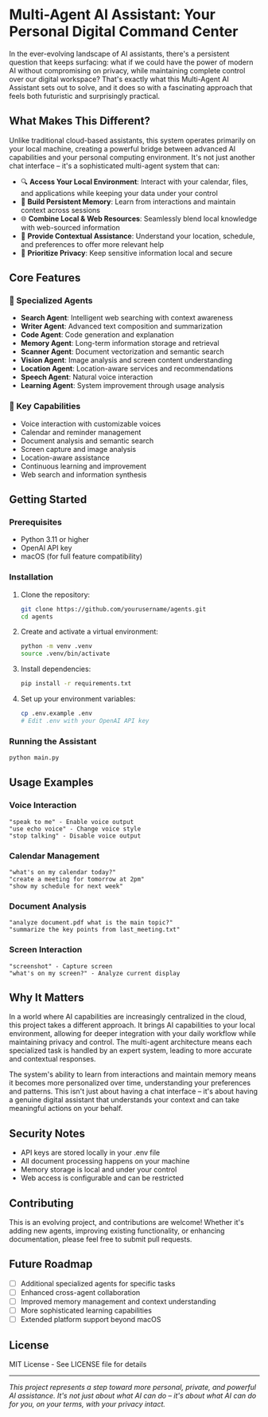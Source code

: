 # Multi-Agent AI Assistant: Your Personal Digital Command Center

In the ever-evolving landscape of AI assistants, there's a persistent question that keeps surfacing: what if we could have the power of modern AI without compromising on privacy, while maintaining complete control over our digital workspace? That's exactly what this Multi-Agent AI Assistant sets out to solve, and it does so with a fascinating approach that feels both futuristic and surprisingly practical.

## What Makes This Different?

Unlike traditional cloud-based assistants, this system operates primarily on your local machine, creating a powerful bridge between advanced AI capabilities and your personal computing environment. It's not just another chat interface – it's a sophisticated multi-agent system that can:

- 🔍 **Access Your Local Environment**: Interact with your calendar, files, and applications while keeping your data under your control
- 🧠 **Build Persistent Memory**: Learn from interactions and maintain context across sessions
- 🌐 **Combine Local & Web Resources**: Seamlessly blend local knowledge with web-sourced information
- 🎯 **Provide Contextual Assistance**: Understand your location, schedule, and preferences to offer more relevant help
- 🔐 **Prioritize Privacy**: Keep sensitive information local and secure

## Core Features

### 🤖 Specialized Agents
- **Search Agent**: Intelligent web searching with context awareness
- **Writer Agent**: Advanced text composition and summarization
- **Code Agent**: Code generation and explanation
- **Memory Agent**: Long-term information storage and retrieval
- **Scanner Agent**: Document vectorization and semantic search
- **Vision Agent**: Image analysis and screen content understanding
- **Location Agent**: Location-aware services and recommendations
- **Speech Agent**: Natural voice interaction
- **Learning Agent**: System improvement through usage analysis

### 🎯 Key Capabilities
- Voice interaction with customizable voices
- Calendar and reminder management
- Document analysis and semantic search
- Screen capture and image analysis
- Location-aware assistance
- Continuous learning and improvement
- Web search and information synthesis

## Getting Started

### Prerequisites
- Python 3.11 or higher
- OpenAI API key
- macOS (for full feature compatibility)

### Installation
1. Clone the repository:
   ```bash
   git clone https://github.com/yourusername/agents.git
   cd agents
   ```

2. Create and activate a virtual environment:
   ```bash
   python -m venv .venv
   source .venv/bin/activate
   ```

3. Install dependencies:
   ```bash
   pip install -r requirements.txt
   ```

4. Set up your environment variables:
   ```bash
   cp .env.example .env
   # Edit .env with your OpenAI API key
   ```

### Running the Assistant
```bash
python main.py
```

## Usage Examples

### Voice Interaction
```
"speak to me" - Enable voice output
"use echo voice" - Change voice style
"stop talking" - Disable voice output
```

### Calendar Management
```
"what's on my calendar today?"
"create a meeting for tomorrow at 2pm"
"show my schedule for next week"
```

### Document Analysis
```
"analyze document.pdf what is the main topic?"
"summarize the key points from last_meeting.txt"
```

### Screen Interaction
```
"screenshot" - Capture screen
"what's on my screen?" - Analyze current display
```

## Why It Matters

In a world where AI capabilities are increasingly centralized in the cloud, this project takes a different approach. It brings AI capabilities to your local environment, allowing for deeper integration with your daily workflow while maintaining privacy and control. The multi-agent architecture means each specialized task is handled by an expert system, leading to more accurate and contextual responses.

The system's ability to learn from interactions and maintain memory means it becomes more personalized over time, understanding your preferences and patterns. This isn't just about having a chat interface – it's about having a genuine digital assistant that understands your context and can take meaningful actions on your behalf.

## Security Notes

- API keys are stored locally in your .env file
- All document processing happens on your machine
- Memory storage is local and under your control
- Web access is configurable and can be restricted

## Contributing

This is an evolving project, and contributions are welcome! Whether it's adding new agents, improving existing functionality, or enhancing documentation, please feel free to submit pull requests.

## Future Roadmap

- [ ] Additional specialized agents for specific tasks
- [ ] Enhanced cross-agent collaboration
- [ ] Improved memory management and context understanding
- [ ] More sophisticated learning capabilities
- [ ] Extended platform support beyond macOS

## License

MIT License - See LICENSE file for details

---

*This project represents a step toward more personal, private, and powerful AI assistance. It's not just about what AI can do – it's about what AI can do for you, on your terms, with your privacy intact.*
